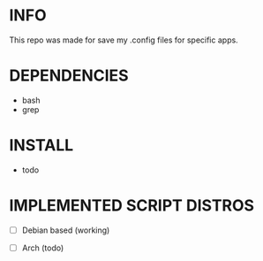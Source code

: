 # INFO
This repo was made for save my .config files for specific apps.
# DEPENDENCIES
- bash
- grep
# INSTALL
- todo
# IMPLEMENTED SCRIPT DISTROS
- [ ] Debian based (working)
- [ ] Arch (todo)

